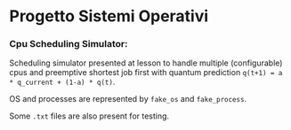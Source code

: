 # Progetto Sistemi Operativi

### Cpu Scheduling Simulator:
Scheduling simulator presented at lesson to handle multiple (configurable) cpus and preemptive shortest job first with quantum prediction ``` q(t+1) = a * q_current + (1-a) * q(t) ```.


OS and processes are represented by ```fake_os``` and ```fake_process```.

Some ```.txt``` files are also present for testing.
